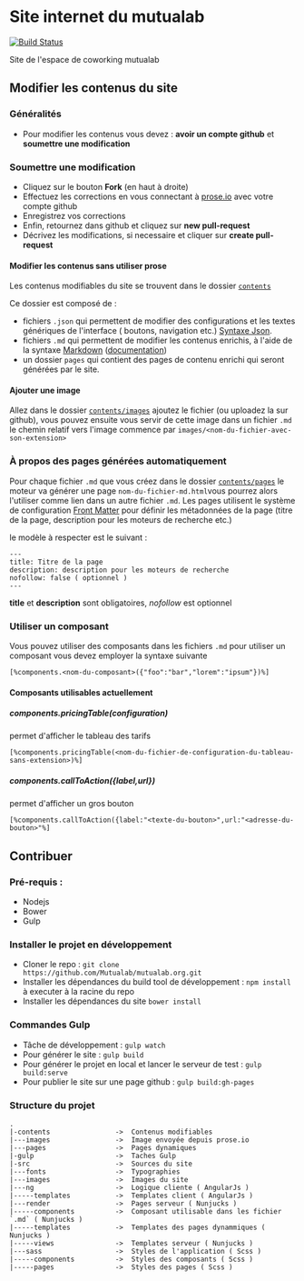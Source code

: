 # Site internet du mutualab
[![Build Status](https://travis-ci.org/Mutualab/mutualab.org.svg?branch=master)](https://travis-ci.org/Mutualab/mutualab.org)

Site de l'espace de coworking mutualab




## Modifier les contenus du site
### Généralités 
 - Pour modifier les contenus vous devez : **avoir un compte github** et **soumettre une modification**

### Soumettre une modification
 - Cliquez sur le bouton **Fork** (en haut à droite) 
 - Effectuez les corrections en vous connectant à [prose.io](http://prose.io) avec votre compte github
 - Enregistrez vos corrections
 - Enfin, retournez dans github et cliquez sur **new pull-request** 
 - Décrivez les modifications, si necessaire et cliquer sur **create pull-request**


#### Modifier les contenus sans utiliser prose
Les contenus modifiables du site se trouvent dans le dossier [`contents`](contents/)

Ce dossier est composé de :
- fichiers `.json` qui permettent de modifier des configurations et les textes génériques de l'interface ( boutons, navigation etc.) [Syntaxe Json](https://en.wikipedia.org/wiki/JSON#Example).
- fichiers `.md` qui permettent de modifier les contenus enrichis, à l'aide de la syntaxe [Markdown](https://fr.wikipedia.org/wiki/Markdown) ([documentation](https://guides.github.com/features/mastering-markdown/#examples))
- un dossier `pages` qui contient des pages de contenu enrichi qui seront générées par le site.


#### Ajouter une image
Allez dans le dossier [`contents/images`](contents/images/) ajoutez le fichier (ou uploadez la sur github), vous pouvez ensuite vous servir de cette image dans un fichier `.md` 
le chemin relatif vers l'image commence par `images/<nom-du-fichier-avec-son-extension>`



### À propos des pages générées automatiquement
Pour chaque fichier `.md` que vous créez dans le dossier [`contents/pages`](contents/pages/) le moteur va générer une page `nom-du-fichier-md.html`vous pourrez alors l'utiliser comme lien dans un autre fichier `.md`.
Les pages utilisent le système de configuration [Front Matter](https://jekyllrb.com/docs/frontmatter/) pour définir les métadonnées de la page (titre de la page, description pour les moteurs de recherche etc.)

le modèle à respecter est le suivant :
```
---
title: Titre de la page
description: description pour les moteurs de recherche
nofollow: false ( optionnel )
---
```
**title** et **description** sont obligatoires, *nofollow* est optionnel


### Utiliser un composant
Vous pouvez utiliser des composants dans les fichiers `.md` pour utiliser un composant vous devez employer la syntaxe suivante
```
[%components.<nom-du-composant>({"foo":"bar","lorem":"ipsum"})%]
```

#### Composants utilisables actuellement
##### components.pricingTable(configuration)
permet d'afficher le tableau des tarifs
```
[%components.pricingTable(<nom-du-fichier-de-configuration-du-tableau-sans-extension>)%]
```

##### components.callToAction({label,url})
permet d'afficher un gros bouton 
```
[%components.callToAction({label:"<texte-du-bouton>",url:"<adresse-du-bouton>"%]
```


## Contribuer

### Pré-requis : 
  - Nodejs
  - Bower
  - Gulp


### Installer le projet en développement
 - Cloner le repo : `git clone https://github.com/Mutualab/mutualab.org.git`
 - Installer les dépendances du build tool de développement :  `npm install` à executer à la racine du repo
 - Installer les dépendances du site `bower install`



### Commandes Gulp
 - Tâche de développement :  `gulp watch`
 - Pour générer le site :  `gulp build`
 - Pour générer le projet en local et lancer le serveur de test : `gulp build:serve`
 - Pour publier le site sur une page github :  `gulp build:gh-pages`
 

### Structure du projet

```
.
|-contents                ->  Contenus modifiables 
|---images                ->  Image envoyée depuis prose.io
|---pages                 ->  Pages dynamiques
|-gulp                    ->  Taches Gulp
|-src                     ->  Sources du site
|---fonts                 ->  Typographies
|---images                ->  Images du site 
|---ng                    ->  Logique cliente ( AngularJs )
|-----templates           ->  Templates client ( AngularJs )
|---render                ->  Pages serveur ( Nunjucks )
|-----components          ->  Composant utilisable dans les fichier `.md` ( Nunjucks )
|-----templates           ->  Templates des pages dynammiques ( Nunjucks )
|-----views               ->  Templates serveur ( Nunjucks )
|---sass                  ->  Styles de l'application ( Scss )
|-----components          ->  Styles des composants ( Scss )
|-----pages               ->  Styles des pages ( Scss )
```
